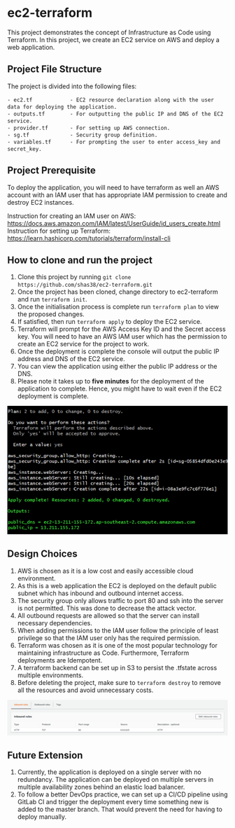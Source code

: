 # ec2-terraform

This project demonstrates the concept of Infrastructure as Code using Terraform. In this project, we create an EC2 service on AWS and deploy a web application. 

## Project File Structure
The project is divided into the following files:
```
- ec2.tf            - EC2 resource declaration along with the user data for deploying the application.
- outputs.tf        - For outputting the public IP and DNS of the EC2 service.
- provider.tf       - For setting up AWS connection.
- sg.tf             - Security group definition.
- variables.tf      - For prompting the user to enter access_key and secret_key.
```

## Project Prerequisite

To deploy the application, you will need to have terraform as well an AWS account with an IAM user that has appropriate IAM permission to create and destroy EC2 instances. 

Instruction for creating an IAM user on AWS: https://docs.aws.amazon.com/IAM/latest/UserGuide/id_users_create.html
Instruction for setting up Terraform: https://learn.hashicorp.com/tutorials/terraform/install-cli

## How to clone and run the project

1. Clone this project by running `git clone https://github.com/shas38/ec2-terraform.git`
2. Once the project has been cloned, change directory to ec2-terraform and run `terraform init`.
3. Once the initialisation process is complete run `terraform plan` to view the proposed changes.
4. If satisfied, then run `terraform apply` to deploy the EC2 service.
6. Terraform will prompt for the AWS Access Key ID and the Secret access key. You will need to have an AWS IAM user which has the permission to create an EC2 service for the project to work.
7. Once the deployment is complete the console will output the public IP address and DNS of the EC2 service.
8. You can view the application using either the public IP address or the DNS.
9. Please note it takes up to <b>five minutes</b> for the deployment of the application to complete. Hence, you might have to wait even if the EC2 deployment is complete.

<img src="images/terraform.PNG">

## Design Choices

1. AWS is chosen as it is a low cost and easily accessible cloud environment. 
2. As this is a web application the EC2 is deployed on the default public subnet which has inbound and outbound internet access.
3. The security group only allows traffic to port 80 and ssh into the server is not permitted. This was done to decrease the attack vector.
4. All outbound requests are allowed so that the server can install necessary dependencies.
5. When adding permissions to the IAM user follow the principle of least privilege so that the IAM user only has the required permission.
6. Terraform was chosen as it is one of the most popular technology for maintaining infrastructure as Code. Furthermore, Terraform deployments are Idempotent.
7. A terraform backend can be set up in S3 to persist the .tfstate across multiple environments.
8. Before deleting the project, make sure to `terraform destroy` to remove all the resources and avoid unnecessary costs.

<img src="images/securityGroup.PNG">

## Future Extension 

1. Currently, the application is deployed on a single server with no redundancy. The application can be deployed on multiple servers in multiple availability zones behind an elastic load balancer.
2. To follow a better DevOps practice, we can set up a CI/CD pipeline using GitLab CI and trigger the deployment every time something new is added to the master branch. That would prevent the need for having to deploy manually.